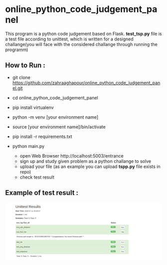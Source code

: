 # online_python_code_judgement_panel

This program is a python code judgement based on Flask. 
**test_tsp.py** file is a test file according to unittest, which is written for a designed challange(you will face with the considered challange through running the programm)

## How to Run :

- git clone https://github.com/zahraaghapour/online_python_code_judgement_panel.git
- cd online_python_code_judgement_panel
- pip install virtualenv
- python -m venv [your environment name]
- source  [your environment name]/bin/activate
- pip install -r requirements.txt
- python main.py

  - open Web Browser http://localhost:5003/entrance
  - sign up and study given problem as a python challange to solve
  - upload your file (as an example you can upload **tspp.py** file exists in repo)
  - check test result
  

## Example of test result :

![Example of test result :](result.png)
